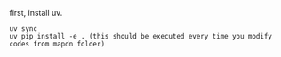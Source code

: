 
first, install uv.

```
uv sync
uv pip install -e . (this should be executed every time you modify codes from mapdn folder)
```